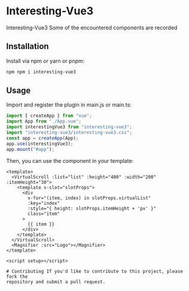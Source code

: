 # Interesting-Vue3

Interesting-Vue3 Some of the encountered components are recorded

## Installation

Install via npm or yarn or pnpm:

```bash
npm npm i interesting-vue3

```

## Usage

Import and register the plugin in main.js or main.ts:

```javascript
import { createApp } from "vue";
import App from "./App.vue";
import interestingVue3 from "interesting-vue3";
import "interesting-vue3/interesting-vue3.css";
const app = createApp(App);
app.use(interestingVue3);
app.mount("#app");
```

Then, you can use the component in your template:

```vue
<template>
  <VirtualScroll :list="list" :height="400" :width="200" :itemHeight="30">
    <template v-slot="slotProps">
      <div
        v-for="(item, index) in slotProps.virtualList"
        :key="index"
        :style="{ height: slotProps.itemHeight + 'px' }"
        class="item"
      >
        {{ item }}
      </div>
    </template>
  </VirtualScroll>
  <Magnifier :src="Logo"></Magnifier>
</template>

<script setup></script>

# Contributing If you'd like to contribute to this project, please fork the
repository and submit a pull request.
```
